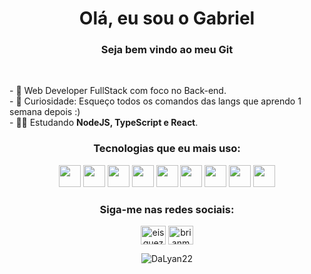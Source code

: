 <h1  align="center"> Olá, eu sou o Gabriel </12>
<h3  align="center">Seja bem vindo ao meu Git </h3><br>

<p>
- 🔭 Web Developer FullStack com foco no Back-end. <br>
- 🌱 Curiosidade: Esqueço todos os comandos das langs que aprendo 1 semana depois :) <br>
- 👨‍💻 Estudando <strong>NodeJS, TypeScript e React</strong>.
</p>

<div align="center">
<h3 align="center"> Tecnologias que eu mais uso: </h3>
<p align="center">
<img widt="35" height="35" src="https://cdn.jsdelivr.net/gh/devicons/devicon/icons/html5/html5-original.svg" />   
<img width="35" height="35" src="https://cdn.jsdelivr.net/gh/devicons/devicon/icons/css3/css3-original.svg" />
<img width="35" height="35" src="https://cdn.jsdelivr.net/gh/devicons/devicon/icons/javascript/javascript-original.svg" />
<img width="35" height="35"src="https://cdn.jsdelivr.net/gh/devicons/devicon/icons/react/react-original.svg" />
<img width="35" height="35"src="https://cdn.jsdelivr.net/gh/devicons/devicon/icons/typescript/typescript-original.svg" />
<img width="35" height="35"src="https://cdn.jsdelivr.net/gh/devicons/devicon/icons/mongodb/mongodb-original.svg" />
<img width="35" height="35"src="https://cdn.jsdelivr.net/gh/devicons/devicon/icons/nodejs/nodejs-original.svg" />
<img width="35" height="35" src="https://cdn.jsdelivr.net/gh/devicons/devicon/icons/php/php-original.svg" />
<img width="35" height="35" src="https://cdn.jsdelivr.net/gh/devicons/devicon/icons/bootstrap/bootstrap-original.svg" />
          
                             
          
</p>
 
 <h3 align="center">Siga-me nas redes sociais:</h3>
<p align="center">
	<a href="https://twitter.com/DaLyan22" target="_blank"
		><img
			align="center"
			src="https://raw.githubusercontent.com/rahuldkjain/github-profile-readme-generator/master/src/images/icons/Social/twitter.svg"
			alt="eisquezofrenia"
			height="30"
			width="40"
	/></a>
	<a href="https://www.instagram.com/gabrielsoaresss_/" target="_blank"
		><img
			align="center"
			src="https://raw.githubusercontent.com/rahuldkjain/github-profile-readme-generator/master/src/images/icons/Social/instagram.svg"
			alt="brianmendesvnx"
			height="30"
			width="40"
	/></a>
</p>


<p align="center">
	<img
		align="center"
		src="https://github-readme-stats.vercel.app/api/top-langs?username=DaLyan22&show_icons=true&theme=synthwave&title_color=c900cc&text_color=ffffff&bg_color=000000&locale=en&layout=compact&langs_count=8"
		alt="DaLyan22" />
</p>
<br>
 </div>


               
 
          

               

          

          

     

          


